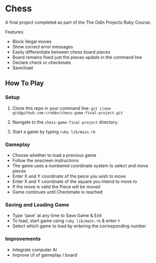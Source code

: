 # Chess

A final project completed as part of the The Odin Projects Ruby Course.

Features: 
- Block illegal moves
- Show correct error messages 
- Easily differentiate between chess board pieces 
- Board remains fixed just the pieces update in the command line
- Declare check or checkmate
- Save/load

## How To Play

### Setup

1. Clone this repo in your command line: `git clone git@github.com:crobbo/chess-game-final-project.git`

2. Navigate to the `chess-game-final-project` directory.

3. Start a game by typing `ruby lib/main.rb`

### Gameplay

* Choose whether to load a previous game
* Follow the onscreen instructions
* The game uses a numbered coordinate system to select and move pieces
* Enter X and Y coordinate of the peice you wish to move 
* Enter X and Y cooridnate of the square you intend to move to
* If the move is valid the Piece will be moved
* Game continues until Checkmate is reached 

### Saving and Loading Game

* Type 'save' at any time to Save Game & Exit
* To load, start game using `ruby lib/main.rb` & enter `Y`
* Select which game to load by entering the corresponding number 


### Improvements 

* Integrate computer AI
* Improve UI of gameplay / board
